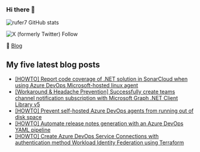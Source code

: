 ### Hi there 👋

<img alt="rufer7 GitHub stats" src="https://github-readme-stats.vercel.app/api?username=rufer7&count_private=true&show_icons=true&theme=dark&include_all_commits=true">

![X (formerly Twitter) Follow](https://img.shields.io/twitter/follow/rufer_13)

:newspaper: [Blog](https://blog.rufer.be/)

## My five latest blog posts

<!-- BLOG-POST-LIST:START -->
- [[HOWTO] Report code coverage of .NET solution in SonarCloud when using Azure DevOps Microsoft-hosted linux agent](https://blog.rufer.be/2024/08/05/howto-report-code-coverage-of-net-solution-in-sonarcloud-when-using-azure-devops-microsoft-hosted-linux-agent/)
- [[Workaround &amp; Headache Prevention] Successfully create teams channel notification subscription with Microsoft Graph .NET Client Library v5](https://blog.rufer.be/2024/06/23/workaround-headache-prevention-successfully-create-teams-channel-notification-subscription-with-microsoft-graph-net-client-library-v5/)
- [[HOWTO] Prevent self-hosted Azure DevOps agents from running out of disk space](https://blog.rufer.be/2024/06/20/howto-prevent-self-hosted-azure-devops-agents-from-running-out-of-disk-space/)
- [[HOWTO] Automate release notes generation with an Azure DevOps YAML pipeline](https://blog.rufer.be/2024/06/14/howto-automate-release-notes-generation-with-an-azure-devops-yaml-pipeline/)
- [[HOWTO] Create Azure DevOps Service Connections with authentication method Workload Identity Federation using Terraform](https://blog.rufer.be/2024/04/17/howto-create-azure-devops-service-connections-with-authentication-method-workload-identity-federation-using-terraform/)
<!-- BLOG-POST-LIST:END -->
